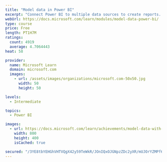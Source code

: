 ```yaml
---
title: "Model data in Power BI"
excerpt: "Connect Power BI to multiple data sources to create reports. Define the relationship between your data sources."
webUrl: https://docs.microsoft.com/learn/modules/model-data-power-bi/
type: course
price: Free
length: PT1H7M
ratings:
  count: 4919
  average: 4.7064443
heat: 58

provider:
  name: Microsoft Learn
  domain: microsoft.com
  images:
    - url: /assets/images/organizations/microsoft.com-50x50.jpg
      width: 50
      height: 50

levels:
  - Intermediate

topics:
  - Power BI

images:
  - url: https://docs.microsoft.com/learn/achievements/model-data-with-power-bi-desktop-social.png
    width: 800
    height: 400
    isCached: true

secured: "/3YE8tbYEHGhVHTVQgX42y59TeWkR/JOnIQxOJGNpzZDc2yXR/mUJOrYZMPf6iYjunNjcGKMtqc3cHt/KErZ+Z4veo7C9tyNvPonTEwZbD0MTX25nJcoqqah9g2pPfwMrDqQXEE6/TLvxDDegoW68sp7UwkSATkSKIx1DLbvZgM4MsiqaWWCwPsdmZ/j3iNwTjwO9x0NvYYreVL7wig0v4UkiEvfkqHZrGw1VOW9uhHMIGfWnf5LuMNCcD90JLdRiCQJW8uwI38g9cB5x/kMQuQ6akdubz1cMKFEiE+XioYofdw2EifCY/MML0AykzT6cfMCTloMueFI0STT3AjeImmlTZ4jA0LWJWLCw0dXUEo6PZZa8rv1SVdmj8RMtTYYDqTy67SsY2iRHfRr5KwjbS42V0W8UzQabLv6OXy1tmk=;Xb+gn0YTV5RjXORffBOWzg=="
---
```


